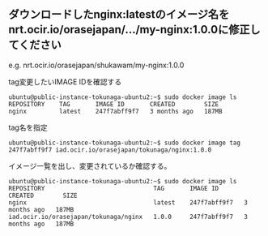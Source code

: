 ## ダウンロードしたnginx:latestのイメージ名をnrt.ocir.io/orasejapan/…/my-nginx:1.0.0に修正してください 

e.g. nrt.ocir.io/orasejapan/shukawam/my-nginx:1.0.0

tag変更したいIMAGE IDを確認する

```console
ubuntu@public-instance-tokunaga-ubuntu2:~$ sudo docker image ls
REPOSITORY    TAG       IMAGE ID       CREATED        SIZE
nginx         latest    247f7abff9f7   3 months ago   187MB
```

tag名を指定
```console
ubuntu@public-instance-tokunaga-ubuntu2:~$ sudo docker image tag 247f7abff9f7 iad.ocir.io/orasejapan/tokunaga/nginx:1.0.0
```

イメージ一覧を出し、変更されているか確認する。
```console
ubuntu@public-instance-tokunaga-ubuntu2:~$ sudo docker image ls
REPOSITORY                              TAG       IMAGE ID       CREATED        SIZE
nginx                                   latest    247f7abff9f7   3 months ago   187MB
iad.ocir.io/orasejapan/tokunaga/nginx   1.0.0     247f7abff9f7   3 months ago   187MB

```
